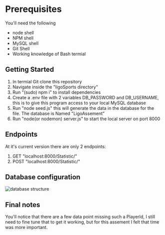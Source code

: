 # Prerequisites

You'll need the following

- node shell
- NPM shell
- MySQL shell
- Git Shell
- Working knowledge of Bash termial

## Getting Started

1. In termial Git clone this repository
2. Navigate inside the "ligoSports directory"
3. Run "(sudo) npm i" to install dependencies
4. Create a .env file with 2 variables DB_PASSWORD and DB_USERNAME, this is to give this program access to your local MySQL database
5. Run "node seed.js" this will generate the data in the database for the file.  The database is Named "LigoAssement"
6. Run "node(or nodemon) server.js" to start the local server on port 8000

## Endpoints

At it's current version there are only 2 endpoints:

1. GET "localhost:8000/Statistic/"
2. POST "localhost:8000/Statistic/"

## Database configuration

![database structure]("./database_structure.png)

## Final notes

You'll notice that there are a few data point missing such a PlayerId, I still need to fine tune that to get it working, but for this assement I felt that time was more important.
